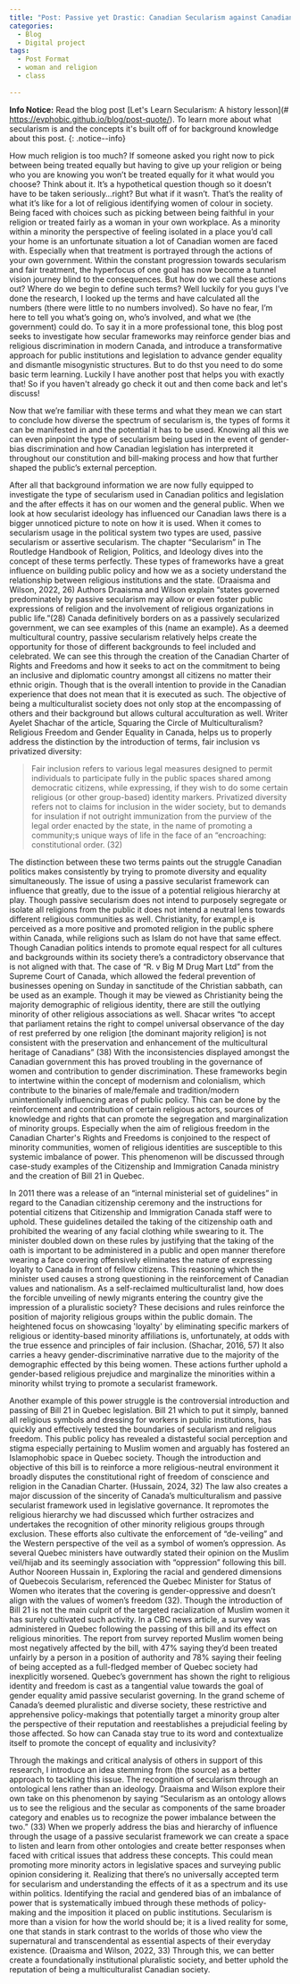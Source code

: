 ```yaml
---
title: "Post: Passive yet Drastic: Canadian Secularism against Canadian Women"
categories:
  - Blog
  - Digital project
tags:
  - Post Format
  - woman and religion
  - class
 
---
```

**Info Notice:** Read the blog post [Let's Learn Secularism: A history lesson](# https://evphobic.github.io/blog/post-quote/). To learn more about what secularism is and the concepts it's built off of for background knowledge about this post. {: .notice--info}


How much religion is too much? If someone asked you right now to pick between being treated equally but having to give up your religion or being who you are knowing you won’t be treated equally for it what would you choose? Think about it. It’s a hypothetical question though so it doesn’t have to be taken seriously…right? But what if it wasn’t. That’s the reality of what it’s like for a lot of religious identifying women of colour in society. Being faced with choices such as picking between being faithful in your religion or treated fairly as a woman in your own workplace. As a minority within a minority the perspective of feeling isolated in a place you’d call your home is an unfortunate situation a lot of Canadian women are faced with. Especially when that treatment is portrayed through the actions of your own government. Within the constant progression towards secularism and fair treatment, the hyperfocus of one goal has now become a tunnel vision journey blind to the consequences. But how do we call these actions out? Where do we begin to define such terms? Well luckily for you guys I’ve done the research, I looked up the terms and have calculated all the numbers (there were little to no numbers involved). So have no fear, I’m here to tell you what’s going on, who’s involved, and what we (the government) could do. To say it in a more professional tone, this blog post seeks to investigate how secular frameworks may reinforce gender bias and religious discrimination in modern Canada, and introduce a transformative approach for public institutions and legislation to advance gender equality and dismantle misogynistic structures. But to do thst you need to do some basic term learning. Luckily I have another post that helps you with exactly that! So if you haven't already go check it out and then come back and let's discuss!

Now that we’re familiar with these terms and what they mean we can start to conclude how diverse the spectrum of secularism is, the types of forms it can be manifested in and the potential it has to be used. Knowing all this we can even pinpoint the type of secularism being used in the event of gender-bias discrimination and how Canadian legislation has interpreted it throughout our constitution and bill-making process and how that further shaped the public’s external perception. 

After all that background information we are now fully equipped to investigate the type of secularism used in Canadian politics and legislation and the after effects it has on our women and the general public. When we look at how secularist ideology has influenced our Canadian laws there is a bigger unnoticed picture to note on how it is used. When it comes to secularism usage in the political system two types are used, passive secularism or assertive secularism. The chapter “Secularism” in The Routledge Handbook of Religion, Politics, and Ideology dives into the concept of these terms perfectly. These types of frameworks have a great influence on building public policy and how we as a society understand the relationship between religious institutions and the state. (Draaisma and Wilson, 2022, 26) Authors Draaisma and Wilson explain “states governed predominately by passive secularism may allow or even foster public expressions of religion and the involvement of religious organizations in public life.”(28) Canada definitively borders on as a passively secularized government, we can see examples of this (name an example). As a deemed multicultural country, passive secularism relatively helps create the opportunity for those of different backgrounds to feel included and celebrated. We can see this through the creation of the Canadian Charter of Rights and Freedoms and how it seeks to act on the commitment to being an inclusive and diplomatic country amongst all citizens no matter their ethnic origin. Though that is the overall intention to provide in the Canadian experience that does not mean that it is executed as such. The objective of being a multiculturalist society does not only stop at the encompassing of others and their background but allows cultural acculturation as well. Writer Ayelet Shachar of the article, Squaring the Circle of Multiculturalism? Religious Freedom and Gender Equality in Canada, helps us to properly address the distinction by the introduction of terms, fair inclusion vs privatized diversity:

> Fair inclusion refers to various legal measures designed to permit individuals to participate fully in the public spaces shared among democratic citizens, while expressing, if they wish to do some certain religious (or other group-based) identity markers. Privatized diversity refers not to claims for inclusion in the wider society, but to demands for insulation if not outright immunization from the purview of the legal order enacted by the state, in the name of promoting a community;s unique ways of life in the face of an “encroaching: constitutional order. (32)

The distinction between these two terms paints out the struggle Canadian politics makes consistently by trying to promote diversity and equality simultaneously. The issue of using a passive secularist framework can influence that greatly, due to the issue of a potential religious hierarchy at play. Though passive secularism does not intend to purposely segregate or isolate all religions from the public it does not intend a neutral lens towards different religious communities as well. Christianity, for exampl,e is perceived as a more positive and promoted religion in the public sphere within Canada, while religions such as Islam do not have that same effect. Though Canadian politics intends to promote equal respect for all cultures and backgrounds within its society there’s a contradictory observance that is not aligned with that. The case of “R. v Big M Drug Mart Ltd” from the Supreme Court of Canada, which allowed the federal prevention of businesses opening on Sunday in sanctitude of the Christian sabbath,  can be used as an example. Though it may be viewed as Christianity being the majority demographic of religious identity, there are still the outlying minority of other religious associations as well. Shacar writes “to accept that parliament retains the right to compel universal observance of the day of rest preferred by one religion [the dominant majority religion] is not consistent with the preservation and enhancement of the multicultural heritage of Canadians” (38) With the inconsistencies displayed amongst the Canadian government this has proved troubling in the governance of women and contribution to gender discrimination. These frameworks begin to intertwine within the concept of modernism and colonialism, which contribute to the binaries of male/female and tradition/modern unintentionally influencing areas of public policy. This can be done by the reinforcement and contribution of certain religious actors, sources of knowledge and rights that can promote the segregation and marginalization of minority groups. Especially when the aim of religious freedom in the Canadian Charter's Rights and Freedoms is conjoined to the respect of minority communities, women of religious identities are susceptible to this systemic imbalance of power. This phenomenon will be discussed through case-study examples of the Citizenship and Immigration Canada ministry and the creation of Bill 21 in Quebec. 

In 2011 there was a release of an “internal ministerial set of guidelines” in regard to the Canadian citizenship ceremony and the instructions for potential citizens that Citizenship and Immigration Canada staff were to uphold. These guidelines detailed the taking of the citizenship oath and prohibited the wearing of any facial clothing while swearing to it. The minister doubled down on these rules by justifying that the taking of the oath is important to be administered in a public and open manner therefore wearing a face covering offensively eliminates the nature of expressing loyalty to Canada in front of fellow citizens. This reasoning which the minister used causes a strong questioning in the reinforcement of Canadian values and nationalism. As a self-reclaimed multiculturalist land, how does the forcible unveiling of newly migrants entering the country give the impression of a pluralistic society? These decisions and rules reinforce the position of majority religious groups within the public domain. The heightened focus on showcasing 'loyalty' by eliminating specific markers of religious or identity-based minority affiliations is, unfortunately, at odds with the true essence and principles of fair inclusion. (Shachar, 2016, 57) It also carries a heavy gender-discriminative narrative due to the majority of the demographic effected by this being women. These actions further uphold a gender-based religious prejudice and marginalize the minorities within a minority whilst trying to promote a secularist framework.

Another example of this power struggle is the controversial introduction and passing of Bill 21 in Quebec legislation. Bill 21 which to put it simply, banned all religious symbols and dressing for workers in public institutions, has quickly and effectively tested the boundaries of secularism and religious freedom. This public policy has revealed a distasteful social perception and stigma especially pertaining to Muslim women and arguably has fostered an Islamophobic space in Quebec society. Though the introduction and objective of this bill is to reinforce a more religious-neutral environment it broadly disputes the constitutional right of freedom of conscience and religion in the Canadian Charter. (Hussain, 2024, 32) The law also creates a major discussion of the sincerity of Canada’s multiculturalism and passive secularist framework used in legislative governance. It repromotes the religious hierarchy we had discussed which further ostracizes and undertakes the recognition of other minority religious groups through exclusion. These efforts also cultivate the enforcement of “de-veiling” and the Western perspective of the veil as a symbol of women’s oppression. As several Quebec ministers have outwardly stated their opinion on the Muslim veil/hijab and its seemingly association with “oppression” following this bill. Author Nooreen Hussain in, Exploring the racial and gendered dimensions of Quebecois Secularism, referenced the Quebec Minister for Status of Women who iterates that the covering is gender-oppressive and doesn’t align with the values of women’s freedom (32). Though the introduction of Bill 21 is not the main culprit of the targeted racialization of Muslim women it has surely cultivated such activity.  In a CBC news article, a survey was administered in Quebec following the passing of this bill and its effect on religious minorities. The report from survey reported Muslim women being most negatively affected by the bill, with 47% saying they’d been treated unfairly by a person in a position of authority and 78% saying their feeling of being accepted as a full-fledged member of Quebec society had inexplicitly worsened. Quebec’s government has shown the right to religious identity and freedom is cast as a tangential value towards the goal of gender equality amid passive secularist governing. In the grand scheme of Canada’s deemed pluralistic and diverse society, these restrictive and apprehensive policy-makings that potentially target a minority group alter the perspective of their reputation and reestablishes a prejudicial feeling by those affected. So how can Canada stay true to its word and contextualize itself to promote the concept of equality and inclusivity?

Through the makings and critical analysis of others in support of this research, I introduce an idea stemming from (the source) as a better approach to tackling this issue. The recognition of secularism through an ontological lens rather than an ideology. Draaisma and Wilson explore their own take on this phenomenon by saying “Secularism as an ontology allows us to see the religious and the secular as components of the same broader category and enables us to recognize the power imbalance between the two.” (33) When we properly address the bias and hierarchy of influence through the usage of a passive secularist framework we can create a space to listen and learn from other ontologies and create better responses when faced with critical issues that address these concepts. This could mean promoting more minority actors in legislative spaces and surveying public opinion considering it. Realizing that there’s no universally accepted term for secularism and understanding the effects of it as a spectrum and its use within politics. Identifying the racial and gendered bias of an imbalance of power that is systematically imbued through these methods of policy-making and the imposition it placed on public institutions. Secularism is more than a vision for how the world should be; it is a lived reality for some, one that stands in stark contrast to the worlds of those who view the supernatural and transcendental as essential aspects of their everyday existence. (Draaisma and Wilson, 2022, 33) Through this, we can better create a foundationally institutional pluralistic society, and better uphold the reputation of being a multiculturalist Canadian society. 
